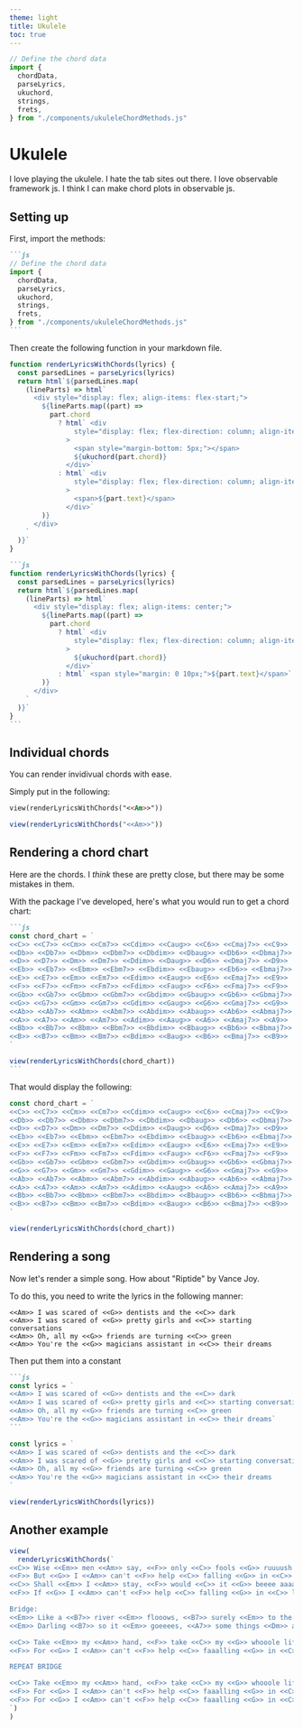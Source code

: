 ```yaml
---
theme: light
title: Ukulele
toc: true
---
```


```js
// Define the chord data
import {
  chordData,
  parseLyrics,
  ukuchord,
  strings,
  frets,
} from "./components/ukuleleChordMethods.js"
```

# Ukulele

I love playing the ukulele. I hate the tab sites out there. I love observable framework js. I think I can make chord plots in observable js.

## Setting up

First, import the methods:

````md
```js
// Define the chord data
import {
  chordData,
  parseLyrics,
  ukuchord,
  strings,
  frets,
} from "./components/ukuleleChordMethods.js"
```
````

Then create the following function in your markdown file.

```js
function renderLyricsWithChords(lyrics) {
  const parsedLines = parseLyrics(lyrics)
  return html`${parsedLines.map(
    (lineParts) => html`
      <div style="display: flex; align-items: flex-start;">
        ${lineParts.map((part) =>
          part.chord
            ? html` <div
                style="display: flex; flex-direction: column; align-items: center; margin: 0 10px;"
              >
                <span style="margin-bottom: 5px;"></span>
                ${ukuchord(part.chord)}
              </div>`
            : html` <div
                style="display: flex; flex-direction: column; align-items: center; margin: 0 10px;"
              >
                <span>${part.text}</span>
              </div>`
        )}
      </div>
    `
  )}`
}
```

````md
```js
function renderLyricsWithChords(lyrics) {
  const parsedLines = parseLyrics(lyrics)
  return html`${parsedLines.map(
    (lineParts) => html`
      <div style="display: flex; align-items: center;">
        ${lineParts.map((part) =>
          part.chord
            ? html` <div
                style="display: flex; flex-direction: column; align-items: center; margin: 0 10px;"
              >
                ${ukuchord(part.chord)}
              </div>`
            : html` <span style="margin: 0 10px;">${part.text}</span>`
        )}
      </div>
    `
  )}`
}
```
````

## Individual chords

You can render invidivual chords with ease.

Simply put in the following:

```md
view(renderLyricsWithChords("<<Am>>"))
```

```js
view(renderLyricsWithChords("<<Am>>"))
```

## Rendering a chord chart

Here are the chords. I _think_ these are pretty close, but there may be some mistakes in them.

With the package I've developed, here's what you would run to get a chord chart:

````md
```js
const chord_chart = `
<<C>> <<C7>> <<Cm>> <<Cm7>> <<Cdim>> <<Caug>> <<C6>> <<Cmaj7>> <<C9>>
<<Db>> <<Db7>> <<Dbm>> <<Dbm7>> <<Dbdim>> <<Dbaug>> <<Db6>> <<Dbmaj7>> <<Db9>>
<<D>> <<D7>> <<Dm>> <<Dm7>> <<Ddim>> <<Daug>> <<D6>> <<Dmaj7>> <<D9>>
<<Eb>> <<Eb7>> <<Ebm>> <<Ebm7>> <<Ebdim>> <<Ebaug>> <<Eb6>> <<Ebmaj7>> <<Eb9>>
<<E>> <<E7>> <<Em>> <<Em7>> <<Edim>> <<Eaug>> <<E6>> <<Emaj7>> <<E9>>
<<F>> <<F7>> <<Fm>> <<Fm7>> <<Fdim>> <<Faug>> <<F6>> <<Fmaj7>> <<F9>>
<<Gb>> <<Gb7>> <<Gbm>> <<Gbm7>> <<Gbdim>> <<Gbaug>> <<Gb6>> <<Gbmaj7>> <<Gb9>>
<<G>> <<G7>> <<Gm>> <<Gm7>> <<Gdim>> <<Gaug>> <<G6>> <<Gmaj7>> <<G9>>
<<Ab>> <<Ab7>> <<Abm>> <<Abm7>> <<Abdim>> <<Abaug>> <<Ab6>> <<Abmaj7>> <<Ab9>>
<<A>> <<A7>> <<Am>> <<Am7>> <<Adim>> <<Aaug>> <<A6>> <<Amaj7>> <<A9>>
<<Bb>> <<Bb7>> <<Bbm>> <<Bbm7>> <<Bbdim>> <<Bbaug>> <<Bb6>> <<Bbmaj7>> <<Bb9>>
<<B>> <<B7>> <<Bm>> <<Bm7>> <<Bdim>> <<Baug>> <<B6>> <<Bmaj7>> <<B9>>
`

view(renderLyricsWithChords(chord_chart))
```
````

That would display the following:

```js
const chord_chart = `
<<C>> <<C7>> <<Cm>> <<Cm7>> <<Cdim>> <<Caug>> <<C6>> <<Cmaj7>> <<C9>>
<<Db>> <<Db7>> <<Dbm>> <<Dbm7>> <<Dbdim>> <<Dbaug>> <<Db6>> <<Dbmaj7>> <<Db9>>
<<D>> <<D7>> <<Dm>> <<Dm7>> <<Ddim>> <<Daug>> <<D6>> <<Dmaj7>> <<D9>>
<<Eb>> <<Eb7>> <<Ebm>> <<Ebm7>> <<Ebdim>> <<Ebaug>> <<Eb6>> <<Ebmaj7>> <<Eb9>>
<<E>> <<E7>> <<Em>> <<Em7>> <<Edim>> <<Eaug>> <<E6>> <<Emaj7>> <<E9>>
<<F>> <<F7>> <<Fm>> <<Fm7>> <<Fdim>> <<Faug>> <<F6>> <<Fmaj7>> <<F9>>
<<Gb>> <<Gb7>> <<Gbm>> <<Gbm7>> <<Gbdim>> <<Gbaug>> <<Gb6>> <<Gbmaj7>> <<Gb9>>
<<G>> <<G7>> <<Gm>> <<Gm7>> <<Gdim>> <<Gaug>> <<G6>> <<Gmaj7>> <<G9>>
<<Ab>> <<Ab7>> <<Abm>> <<Abm7>> <<Abdim>> <<Abaug>> <<Ab6>> <<Abmaj7>> <<Ab9>>
<<A>> <<A7>> <<Am>> <<Am7>> <<Adim>> <<Aaug>> <<A6>> <<Amaj7>> <<A9>>
<<Bb>> <<Bb7>> <<Bbm>> <<Bbm7>> <<Bbdim>> <<Bbaug>> <<Bb6>> <<Bbmaj7>> <<Bb9>>
<<B>> <<B7>> <<Bm>> <<Bm7>> <<Bdim>> <<Baug>> <<B6>> <<Bmaj7>> <<B9>>
`

view(renderLyricsWithChords(chord_chart))
```

## Rendering a song

Now let's render a simple song. How about "Riptide" by Vance Joy.

To do this, you need to write the lyrics in the following manner:

```verbatim
<<Am>> I was scared of <<G>> dentists and the <<C>> dark
<<Am>> I was scared of <<G>> pretty girls and <<C>> starting conversations
<<Am>> Oh, all my <<G>> friends are turning <<C>> green
<<Am>> You're the <<G>> magicians assistant in <<C>> their dreams
```

Then put them into a constant

````md
```js
const lyrics = `
<<Am>> I was scared of <<G>> dentists and the <<C>> dark
<<Am>> I was scared of <<G>> pretty girls and <<C>> starting conversations
<<Am>> Oh, all my <<G>> friends are turning <<C>> green
<<Am>> You're the <<G>> magicians assistant in <<C>> their dreams`
```
````

```js
const lyrics = `
<<Am>> I was scared of <<G>> dentists and the <<C>> dark
<<Am>> I was scared of <<G>> pretty girls and <<C>> starting conversations
<<Am>> Oh, all my <<G>> friends are turning <<C>> green
<<Am>> You're the <<G>> magicians assistant in <<C>> their dreams
`

view(renderLyricsWithChords(lyrics))
```

## Another example

```js
view(
  renderLyricsWithChords(`
<<C>> Wise <<Em>> men <<Am>> say, <<F>> only <<C>> fools <<G>> ruuuush in
<<F>> But <<G>> I <<Am>> can't <<F>> help <<C>> falling <<G>> in <<C>> loooove with you
<<C>> Shall <<Em>> I <<Am>> stay, <<F>> would <<C>> it <<G>> beeee aaaaa sin
<<F>> If <<G>> I <<Am>> can't <<F>> help <<C>> falling <<G>> in <<C>> loooove wiiiith you

Bridge:
<<Em>> Like a <<B7>> river <<Em>> flooows, <<B7>> surely <<Em>> to the <<B7>> sea
<<Em>> Darling <<B7>> so it <<Em>> goeeees, <<A7>> some things <<Dm>> are meant to <<G>> be

<<C>> Take <<Em>> my <<Am>> hand, <<F>> take <<C>> my <<G>> whooole life too
<<F>> For <<G>> I <<Am>> can't <<F>> help <<C>> faaalling <<G>> in <<C>> love with you

REPEAT BRIDGE

<<C>> Take <<Em>> my <<Am>> hand, <<F>> take <<C>> my <<G>> whooole life too
<<F>> For <<G>> I <<Am>> can't <<F>> help <<C>> faaalling <<G>> in <<C>> love with you
<<F>> For <<G>> I <<Am>> can't <<F>> help <<C>> faaalling <<G>> in <<C>> love with you
`)
)
```
